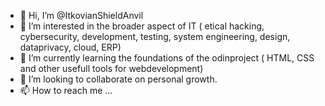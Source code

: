 - 👋 Hi, I’m @ItkovianShieldAnvil
- 👀 I’m interested in the broader aspect of IT ( etical hacking, cybersecurity, development, testing, system engineering, design, dataprivacy, cloud, ERP) 
- 🌱 I’m currently learning the foundations of the odinproject ( HTML, CSS and other usefull tools for webdevelopment)  
- 💞️ I’m looking to collaborate on personal growth. 
- 📫 How to reach me ...

<!---
ItkovianShieldAnvil/ItkovianShieldAnvil is a ✨ special ✨ repository because its `README.md` (this file) appears on your GitHub profile.
You can click the Preview link to take a look at your changes.
--->
